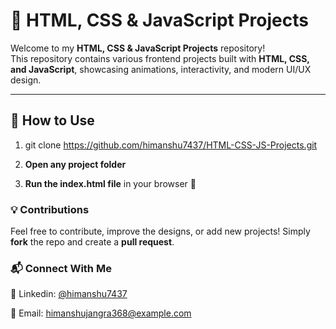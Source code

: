 # 🚀 HTML, CSS & JavaScript Projects

Welcome to my **HTML, CSS & JavaScript Projects** repository!   
This repository contains various frontend projects built with **HTML, CSS, and JavaScript**, showcasing animations, interactivity, and modern UI/UX design.

<!-- ## 📂 Project List // will be added soon

| #  | Project Name              | Description                                      | Live Demo |
|----|---------------------------|--------------------------------------------------|-----------|
| 1️⃣  | **Landing Page**         | A responsive landing page with animations.      | [View](#) |
| 2️⃣  | **Portfolio Website**    | A personal portfolio showcasing my work.        | [View](#) |
| 3️⃣  | **Login Form UI**        | A modern and stylish login/signup form.         | [View](#) |
| 4️⃣  | **Parallax Scrolling**   | A beautiful website using the parallax effect.  | [View](#) | -->


---

## 📁 **How to Use**

1.  git clone https://github.com/himanshu7437/HTML-CSS-JS-Projects.git
    
2.  **Open any project folder**
    
3.  **Run the index.html file** in your browser 🎉
    

    

### 💡 **Contributions**

Feel free to contribute, improve the designs, or add new projects! Simply **fork** the repo and create a **pull request**.

### 📬 **Connect With Me**

🔗 Linkedin: [@himanshu7437](https://www.linkedin.com/in/himanshu7437/)

📧 Email: [himanshujangra368@example.com](mailto:himanshujangra368@example.com)
